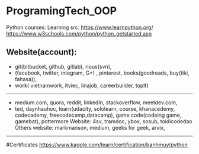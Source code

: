 # ProgramingTech_OOP
Python courses:
Learning src: 
https://www.learnpython.org/
https://www.w3schools.com/python/python_getstarted.asp

Website(account): 
--------------------------------------------------------------
- git(bitbucket, github, gitlab), rious(svn),
- (facebook, twitter, integram, G+) , pinterest, books(goodreads, buy(tiki, fahasa)),
- work( vietnamwork, itviec, linajob, careerbuilder, topIt)
---------------------------------------------------------------
- medium.com, quora, reddit, linkedIn, stackoverflow, meetdev.com,
- ted, daynhauhoc, learn(udacity, sololearn, course, khanacedemy, codecademy, freecodecamp,datacamp), game code(codeing game, gamebat), pottermore
Website: 4sv, tramdoc, ybox, sosub, toidicodedao
Others website: markmanson, medium, geeks for geek, arvix,

------------------------------------------------------------------
#Certificates
https://www.kaggle.com/learn/certification/banhmuy/python
